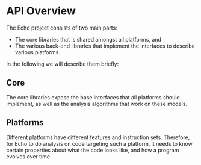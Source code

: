 # API Overview

The Echo project consists of two main parts: 
- The core libraries that is shared amongst all platforms, and
- The various back-end libraries that implement the interfaces to describe various platforms.

In the following we will describe them briefly:

## Core

The core libraries expose the base interfaces that all platforms should implement, as well as the analysis algorithms that work on these models.

## Platforms

Different platforms have different features and instruction sets.
Therefore, for Echo to do analysis on code targeting such a platform, it needs to know certain properties about what the code looks like, and how a program evolves over time.